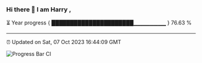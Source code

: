### Hi there 👋 I am Harry , 

⏳ Year progress { ██████████████████████▁▁▁▁▁▁▁▁ } 76.63 %

---

⏰ Updated on Sat, 07 Oct 2023 16:44:09 GMT

![Progress Bar CI](https://github.com/duykhang68/duykhang68/workflows/Progress%20Bar%20CI/badge.svg)
